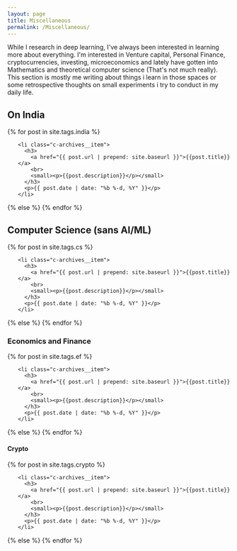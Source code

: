 ```yaml
---
layout: page
title: Miscellaneous 
permalink: /Miscellaneous/
---
```

While I research in deep learning, I've always been interested in learning more about everything. I'm interested in Venture capital, Personal Finance, cryptocurrencies, investing, microeconomics and lately have gotten into Mathematics and theoretical computer science (That's not much really). This section is mostly me writing about things i learn in those spaces or some retrospective thoughts on small experiments i try to conduct in my daily life.
<br class='brex'>

<h2>On India</h2>
<section class="c-archives">
  <link rel="shortcut icon" href="">
  {% for post in site.tags.india  %}
  <ul class="c-archives__list">

    <li class="c-archives__item">
      <h3>
        <a href="{{ post.url | prepend: site.baseurl }}">{{post.title}}</a>
        <br>
        <small><p>{{post.description}}</p></small>
      </h3>
      <p>{{ post.date | date: "%b %-d, %Y" }}</p>
    </li>

  </ul>
  {% else %}
{% endfor %}


<!-- <h2>Mathematics</h2>
<section class="c-archives">
  <link rel="shortcut icon" href="">
  {% for post in site.tags.math  %}
  <ul class="c-archives__list">
    <li class="c-archives__item">
      <h3>
        <a href="{{ post.url | prepend: site.baseurl }}">{{post.title}}</a>
        <br>
        <small><p>{{post.description}}</p></small>
      </h3>
      <p>{{ post.date | date: "%b %-d, %Y" }}</p>
    </li>
  </ul>
  {% else %}
{% endfor %} 
-->

<h2>Computer Science (sans AI/ML)</h2>
<section class="c-archives">
  <link rel="shortcut icon" href="">
  {% for post in site.tags.cs  %}
  <ul class="c-archives__list">

    <li class="c-archives__item">
      <h3>
        <a href="{{ post.url | prepend: site.baseurl }}">{{post.title}}</a>
        <br>
        <small><p>{{post.description}}</p></small>
      </h3>
      <p>{{ post.date | date: "%b %-d, %Y" }}</p>
    </li>

  </ul>
  {% else %}
{% endfor %}

<h1> Economics and Finance</h1>
<!-- <h2>Valuation</h2> -->



<section class="c-archives">
  <link rel="shortcut icon" href="">
  {% for post in site.tags.ef  %}
  <ul class="c-archives__list">

    <li class="c-archives__item">
      <h3>
        <a href="{{ post.url | prepend: site.baseurl }}">{{post.title}}</a>
        <br>
        <small><p>{{post.description}}</p></small>
      </h3>
      <p>{{ post.date | date: "%b %-d, %Y" }}</p>
    </li>

  </ul>
  {% else %}
{% endfor %}

  
 <h1> Crypto</h1>
<!-- <h2>Valuation</h2> -->



<section class="c-archives">
  <link rel="shortcut icon" href="">
  {% for post in site.tags.crypto  %}
  <ul class="c-archives__list">

    <li class="c-archives__item">
      <h3>
        <a href="{{ post.url | prepend: site.baseurl }}">{{post.title}}</a>
        <br>
        <small><p>{{post.description}}</p></small>
      </h3>
      <p>{{ post.date | date: "%b %-d, %Y" }}</p>
    </li>

  </ul>
  {% else %}
{% endfor %}
<!-- <h2>Microeconomics</h2>

 <!-- My first stop this year will be the course, MIT 14.01SC Principles of Microeconomics. One thing I aim to achieve by pursuing this course, is also observe how i learn and if MIT courses can be the first stop in Syllabus 2.0.
( Read <a href="https://danigrant.github.io/syllabus/">this</a> for more on syllabus 2.0, Thanks a lot to Dani Grant for the idea.) -->

  <!-- <link rel="shortcut icon" href="">
  {% for post in site.tags.me  %}
  <ul class="c-archives__list">

    <li class="c-archives__item">
      <h3>
        <a href="{{ post.url | prepend: site.baseurl }}">{{post.title}}</a>
        <br>
        <small><p>{{post.description}}</p></small>
      </h3>
      <p>{{ post.date | date: "%b %-d, %Y" }}</p>
    </li>

  </ul>
  {% else %}
{% endfor %}  -->

</section>
